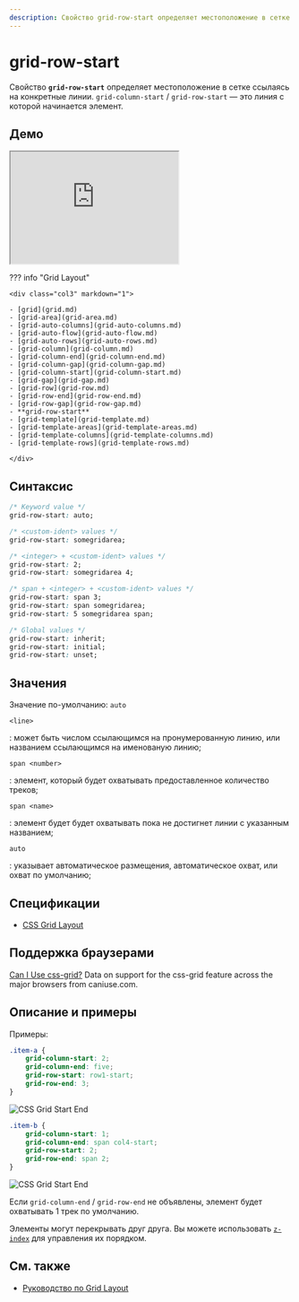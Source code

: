 ```yaml
---
description: Свойство grid-row-start определяет местоположение в сетке ссылаясь на конкретные линии
---
```


# grid-row-start

Свойство **`grid-row-start`** определяет местоположение в сетке ссылаясь на конкретные линии. `grid-column-start` / `grid-row-start` — это линия с которой начинается элемент.

## Демо

<iframe class="interactive is-default-height" height="200" src="https://interactive-examples.mdn.mozilla.net/pages/css/grid-row-start.html" title="MDN Web Docs Interactive Example" loading="lazy" data-readystate="complete"></iframe>

??? info "Grid Layout"

    <div class="col3" markdown="1">

    - [grid](grid.md)
    - [grid-area](grid-area.md)
    - [grid-auto-columns](grid-auto-columns.md)
    - [grid-auto-flow](grid-auto-flow.md)
    - [grid-auto-rows](grid-auto-rows.md)
    - [grid-column](grid-column.md)
    - [grid-column-end](grid-column-end.md)
    - [grid-column-gap](grid-column-gap.md)
    - [grid-column-start](grid-column-start.md)
    - [grid-gap](grid-gap.md)
    - [grid-row](grid-row.md)
    - [grid-row-end](grid-row-end.md)
    - [grid-row-gap](grid-row-gap.md)
    - **grid-row-start**
    - [grid-template](grid-template.md)
    - [grid-template-areas](grid-template-areas.md)
    - [grid-template-columns](grid-template-columns.md)
    - [grid-template-rows](grid-template-rows.md)

    </div>

## Синтаксис

```css
/* Keyword value */
grid-row-start: auto;

/* <custom-ident> values */
grid-row-start: somegridarea;

/* <integer> + <custom-ident> values */
grid-row-start: 2;
grid-row-start: somegridarea 4;

/* span + <integer> + <custom-ident> values */
grid-row-start: span 3;
grid-row-start: span somegridarea;
grid-row-start: 5 somegridarea span;

/* Global values */
grid-row-start: inherit;
grid-row-start: initial;
grid-row-start: unset;
```

## Значения

Значение по-умолчанию: `auto`

`<line>`

: может быть числом ссылающимся на пронумерованную линию, или названием ссылающимся на именованую линию;

`span <number>`

: элемент, который будет охватывать предоставленное количество треков;

`span <name>`

: элемент будет будет охватывать пока не достигнет линии с указанным названием;

`auto`

: указывает автоматическое размещения, автоматическое охват, или охват по умолчанию;

## Спецификации

-   [CSS Grid Layout](https://drafts.csswg.org/css-grid/#propdef-grid-row-start)

## Поддержка браузерами

<p class="ciu_embed" data-feature="css-grid" data-periods="future_1,current,past_1,past_2">
  <a href="http://caniuse.com/#feat=css-grid">Can I Use css-grid?</a> Data on support for the css-grid feature across the major browsers from caniuse.com.
</p>

## Описание и примеры

Примеры:

```css
.item-a {
    grid-column-start: 2;
    grid-column-end: five;
    grid-row-start: row1-start;
    grid-row-end: 3;
}
```

![CSS Grid Start End](grid-start-end-a.png)

```css
.item-b {
    grid-column-start: 1;
    grid-column-end: span col4-start;
    grid-row-start: 2;
    grid-row-end: span 2;
}
```

![CSS Grid Start End](grid-start-end-b.png)

Если `grid-column-end` / `grid-row-end` не объявлены, элемент будет охватывать 1 трек по умолчанию.

Элементы могут перекрывать друг друга. Вы можете использовать [`z-index`](z-index.md) для управления их порядком.

## См. также

-   [Руководство по Grid Layout](../learn/grid/index.md)
